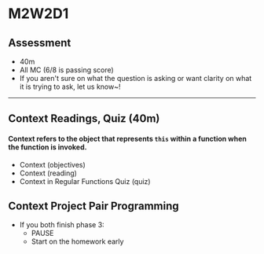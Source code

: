 # M2W2D1

## Assessment
- 40m
- All MC (6/8 is passing score)
- If you aren't sure on what the question is asking or want clarity on what it is trying to ask, let us know~!


---

## Context Readings, Quiz (40m)
#### Context refers to the object that represents `this` within a function when the function is invoked.
- Context (objectives)
- Context (reading)
- Context in Regular Functions Quiz (quiz)


## Context Project Pair Programming
- If you both finish phase 3:
  - PAUSE
  - Start on the homework early